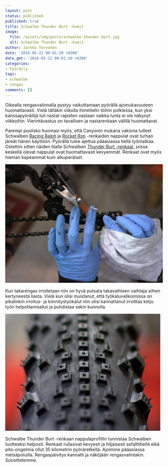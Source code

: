 ```yaml
---
layout: post
status: published
published: true
title: Schwalbe Thunder Burt -kumit
image:
  file: /assets/img/posts/schwalbe-thunder-burt.jpg
  alt: Schwalbe Thunder Burt -kumit
author: Jarkko Tervonen
date: '2016-05-22 00:01:20 +0300'
date_gmt: '2016-05-22 00:01:20 +0300'
categories:
- Pyöräily
tags:
- schwalbe
- rengas
comments: []
---
```

Oikealla rengasvalinnalla pystyy vaikuttamaan pyörällä ajomukavuuteen huomattavasti. Vielä tälläkin viikolla ihmettelin töihin polkiessa, kun yksi kanssapyöräilijä tuli nastat rapisten vastaan vaikka lunta ei ole näkynyt viikkoihin. Vierintävastus on tavallisen ja nastarenkaan välillä huomattavat.

Parempi puolisko huomasi myös, että Canyonin mukana vakiona tulleet Schwalben [Racing Ralph](http://www.schwalbe.com/en/offroad-reader/racing-ralph.html) ja [Rocket Ron](http://www.schwalbe.com/en/offroad-reader/rocket-ron.html) -renkaiden nappulat ovat turhan järeät hänen käyttöön. Pyörällä tulee ajettua pääasiassa tiellä työmatkaa. Ostettiin sitten näiden tilalle Schwalben [Thunder Burt -renkaat](http://www.schwalbe.com/en/offroad-reader/thunder-burt.html), joissa keskellä olevat nappulat ovat huomattavasti kevyemmät. Renkaat ovat myös hieman kapeammat kuin alkuperäiset.

<amp-img src="/assets/img/posts/takavaihtajan-puhdistus.jpg" alt="Takavaihtajan puhdistus" width="4" height="3" layout="responsive">
  <noscript><img src="/assets/img/posts/takavaihtajan-puhdistus.jpg" alt="Takavaihtajan puhdistus" /></noscript>
</amp-img>

Kun takarengas irroitetaan niin on hyvä putsata takavaihteen vaihtaja siihen kertyneestä liasta. Vielä kun olisi muistanut, että työkaluvalikoimissa on pikalinkin irroitus- ja kiinnitystyökalut niin olisi kannattanut irroittaa ketju työn helpottamiseksi ja puhdistaa sekin kunnolla.

<amp-img src="/assets/img/posts/schwalbe-thunder-burt-nappulat.jpg" alt="Schwalbe Thunder Burt -nappulat" width="4" height="3" layout="responsive">
  <noscript><img src="/assets/img/posts/schwalbe-thunder-burt-nappulat.jpg" alt="Schwalbe Thunder Burt -nappulat" /></noscript>
</amp-img>

Schwalbe Thunder Burt -renkaan nappulaprofiilin tunnistaa Schwalben tuotteeksi helposti. Renkaat rullasivat kevyesti ja hiljaisesti asfalttitiellä eikä pito-ongelmia ollut 35 kilometrin pyöräretkellä. Ajoimme pääasiassa metsäpoluilla. Rengaspäivitys kannatti ja näköjään rengasvalintakin. Suosittelemme.
